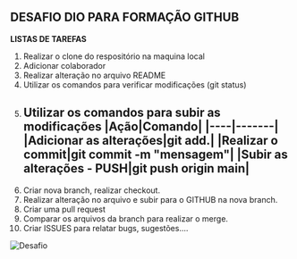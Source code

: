 ## DESAFIO DIO PARA FORMAÇÃO GITHUB

**LISTAS DE TAREFAS**

1. Realizar o clone do respositório na maquina local
2. Adicionar colaborador
3. Realizar alteração no arquivo README
4. Utilizar os comandos para verificar modificações (git status)
5. Utilizar os comandos para subir as modificações
   |Ação|Comando|
   |----|-------|
   |Adicionar as alterações|git add.|
   |Realizar o commit|git commit -m "mensagem"|
   |Subir as alterações - PUSH|git push origin main|
   -----
6. Criar nova branch, realizar checkout.
7. Realizar alteração no arquivo e subir para o GITHUB na nova branch.
8. Criar uma pull request
9. Comparar os arquivos da branch para realizar o merge.
10. Criar ISSUES para relatar bugs, sugestões....

![Desafio](https://encrypted-tbn0.gstatic.com/images?q=tbn:ANd9GcSgdnHlzCDOteerMTbemhg8QmweZ3lhu_kjrvKe-DQh-M0Zvlbb3Baoi6rSlo8_tveoJ10&usqp=CAU)